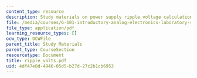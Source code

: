 ```yaml
---
content_type: resource
description: Study materials on power supply ripple voltage calculation.
file: /media/courses/6-101-introductory-analog-electronics-laboratory-spring-2007/4df47e8d494605d5b27d27c2b1cb6953_ripple_volts.pdf
file_type: application/pdf
learning_resource_types: []
ocw_type: OCWFile
parent_title: Study Materials
parent_type: CourseSection
resourcetype: Document
title: ripple_volts.pdf
uid: 4df47e8d-4946-05d5-b27d-27c2b1cb6953
---
```


